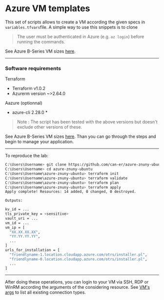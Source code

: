 
# Azure VM templates

This set of scripts allows to create a VM according the given specs in ```variables.tfvars```file. A simple way to use this snippets is to clone 

> The user must be authenticated in Azure (e.g. ```az login```) before running the commands.

See Azure B-Series VM sizes [here](https://azure.microsoft.com/en-us/blog/introducing-b-series-our-new-burstable-vm-size/).

----------------------------------------------
### Software requirements

Terraform
- Terraform v1.0.2
- Azurerm version ~>2.64.0

Aazure (optionnal)
- azure-cli 2.28.0 *


> Note : The script has been tested with the above versions but doesn't exclude other versions of these.

See Azure B-Series VM sizes [here](https://azure.microsoft.com/en-us/blog/introducing-b-series-our-new-burstable-vm-size/).
Than you can go through the steps and begin to manage your application.

----------------------------------------------
To reproduce the lab:

```sh
C:\Users\Username> git clone https://github.com/can-er/azure-znuny-ubuntu
C:\Users\Username> cd azure-znuny-ubuntu
C:\Users\Username\azure-znuny-ubuntu> terraform init
C:\Users\Username\azure-znuny-ubuntu> terraform validate
C:\Users\Username\azure-znuny-ubuntu> terraform plan
C:\Users\Username\azure-znuny-ubuntu> terraform apply
Apply complete! Resources: 14 added, 0 changed, 0 destroyed.

Outputs:

kv_id = ...
tls_private_key = <sensitive>
vault_uri = ...
vm_id = ...
vm_ip = [
  "XX.XX.XX.XX",
  "YY.YY.YY.YY",
  ...
]
urls_for_installation = [
  "friendlyname-1.location.cloudapp.azure.com/otrs/installer.pl",
  "friendlyname-0.location.cloudapp.azure.com/otrs/installer.pl",
  ...
]
```
----------------------------------------------
After doing these operations, you can login to your VM via SSH, RDP or WinRM according the arguments of the considering resource. See [VM's args](https://registry.terraform.io/providers/hashicorp/azurerm/latest/docs/resources/virtual_machine#argument-reference) to list all existing connection types. 

<!--
### Possible issues :
* [Daemon not running](https://community.znuny.org/viewtopic.php?t=33255)
* [ICMP configuration](https://doc.otrs.com/doc/manual/admin/8.0/en/content/communication-notifications/postmaster-mail-accounts.html#manage-mail-accounts)
* [SMTP configuration](https://doc.otrs.com/doc/manual/admin/6.0/en/html/email-settings.html)
* [Queues management](https://doc.otrs.com/doc/manual/admin/8.0/en/content/ticket-settings/queues.html)
-->
<!--![alt text](http://51.38.34.56/az_vm.PNG) -->
